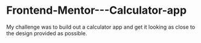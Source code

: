 # Frontend-Mentor---Calculator-app
My challenge was to build out a calculator app and get it looking as close to the design provided as possible.
